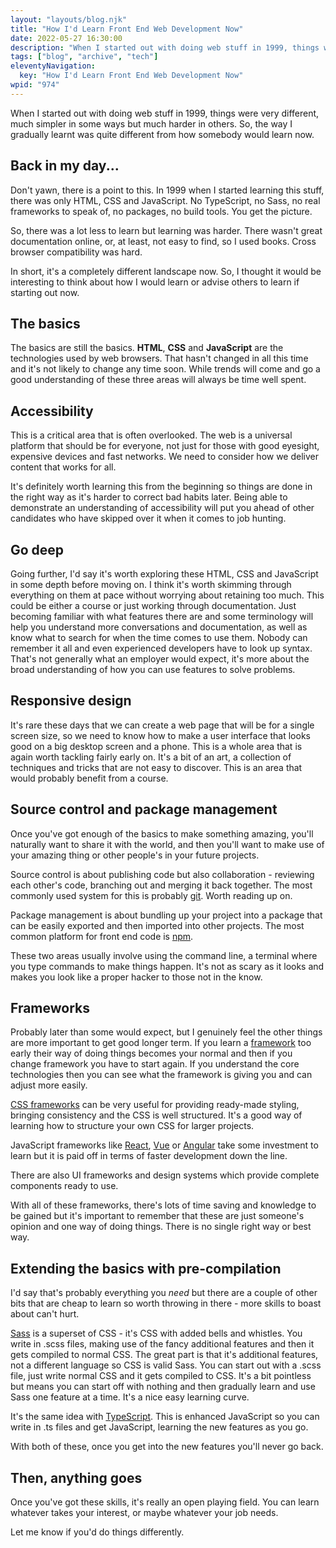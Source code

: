 ```yaml
---
layout: "layouts/blog.njk"
title: "How I'd Learn Front End Web Development Now"
date: 2022-05-27 16:30:00
description: "When I started out with doing web stuff in 1999, things were very different, much simpler in some ways but much harder in others"
tags: ["blog", "archive", "tech"]
eleventyNavigation:
  key: "How I'd Learn Front End Web Development Now"
wpid: "974"
---
```


<!-- wp:paragraph -->
<p>When I started out with doing web stuff in 1999, things were very different, much simpler in some ways but much harder in others. So, the way I gradually learnt was quite different from how somebody would learn now.</p>
<!-- /wp:paragraph -->

<!-- wp:heading -->
<h2>Back in my day...</h2>
<!-- /wp:heading -->

<!-- wp:paragraph -->
<p>Don't yawn, there is a point to this. In 1999 when I started learning this stuff, there was only HTML, CSS and JavaScript. No TypeScript, no Sass, no real frameworks to speak of, no packages, no build tools. You get the picture.</p>
<!-- /wp:paragraph -->

<!-- wp:paragraph -->
<p>So, there was a lot less to learn but learning was harder. There wasn't great documentation online, or, at least, not easy to find, so I used books. Cross browser compatibility was hard.</p>
<!-- /wp:paragraph -->

<!-- wp:paragraph -->
<p>In short, it's a completely different landscape now. So, I thought it would be interesting to think about how I would learn or advise others to learn if starting out now.</p>
<!-- /wp:paragraph -->

<!-- wp:heading -->
<h2>The basics</h2>
<!-- /wp:heading -->

<!-- wp:paragraph -->
<p>The basics are still the basics. <strong>HTML</strong>, <strong>CSS</strong> and <strong>JavaScript</strong> are the technologies used by web browsers. That hasn't changed in all this time and it's not likely to change any time soon. While trends will come and go a good understanding of these three areas will always be time well spent.</p>
<!-- /wp:paragraph -->

<!-- wp:heading -->
<h2>Accessibility</h2>
<!-- /wp:heading -->

<!-- wp:paragraph -->
<p>This is a critical area that is often overlooked. The web is a universal platform that should be for everyone, not just for those with good eyesight, expensive devices and fast networks. We need to consider how we deliver content that works for all.</p>
<!-- /wp:paragraph -->

<!-- wp:paragraph -->
<p>It's definitely worth learning this from the beginning so things are done in the right way as it's harder to correct bad habits later. Being able to demonstrate an understanding of accessibility will put you ahead of other candidates who have skipped over it when it comes to job hunting.</p>
<!-- /wp:paragraph -->

<!-- wp:heading -->
<h2>Go deep</h2>
<!-- /wp:heading -->

<!-- wp:paragraph -->
<p>Going further, I'd say it's worth exploring these HTML, CSS and JavaScript in some depth before moving on. I think it's worth skimming through everything on them at pace without worrying about retaining too much. This could be either a course or just working through documentation. Just becoming familiar with what features there are and some terminology will help you understand more conversations and documentation, as well as know what to search for when the time comes to use them. Nobody can remember it all and even experienced developers have to look up syntax. That's not generally what an employer would expect, it's more about the broad understanding of how you can use features to solve problems.</p>
<!-- /wp:paragraph -->

<!-- wp:heading -->
<h2>Responsive design</h2>
<!-- /wp:heading -->

<!-- wp:paragraph -->
<p>It's rare these days that we can create a web page that will be for a single screen size, so we need to know how to make a user interface that looks good on a big desktop screen and a phone. This is a whole area that is again worth tackling fairly early on. It's a bit of an art, a collection of techniques and tricks that are not easy to discover. This is an area that would probably benefit from a course.</p>
<!-- /wp:paragraph -->

<!-- wp:heading -->
<h2>Source control and package management</h2>
<!-- /wp:heading -->

<!-- wp:paragraph -->
<p>Once you've got enough of the basics to make something amazing, you'll naturally want to share it with the world, and then you'll want to make use of your amazing thing or other people's in your future projects.</p>
<!-- /wp:paragraph -->

<!-- wp:paragraph -->
<p>Source control is about publishing code but also collaboration - reviewing each other's code, branching out and merging it back together. The most commonly used system for this is probably <a href="https://git-scm.com/" target="_blank" rel="noreferrer noopener">git</a>. Worth reading up on.</p>
<!-- /wp:paragraph -->

<!-- wp:paragraph -->
<p>Package management is about bundling up your project into a package that can be easily exported and then imported into other projects. The most common platform for front end code is <a href="https://www.npmjs.com/" target="_blank" rel="noreferrer noopener" title="npm">npm</a>.</p>
<!-- /wp:paragraph -->

<!-- wp:paragraph -->
<p>These two areas usually involve using the command line, a terminal where you type commands to make things happen. It's not as scary as it looks and makes you look like a proper hacker to those not in the know.</p>
<!-- /wp:paragraph -->

<!-- wp:heading -->
<h2>Frameworks</h2>
<!-- /wp:heading -->

<!-- wp:paragraph -->
<p>Probably later than some would expect, but I genuinely feel the other things are more important to get good longer term. If you learn a <a href="https://chrissmith.xyz/when-to-reach-for-a-framework-and-when-not-to/" target="_blank" rel="noreferrer noopener">framework</a> too early their way of doing things becomes your normal and then if you change framework you have to start again. If you understand the core technologies then you can see what the framework is giving you and can adjust more easily.</p>
<!-- /wp:paragraph -->

<!-- wp:paragraph -->
<p><a href="https://chrissmith.xyz/why-its-still-worth-learning-bootstrap/" target="_blank" rel="noreferrer noopener">CSS frameworks</a> can be very useful for providing ready-made styling, bringing consistency and the CSS is well structured. It's a good way of learning how to structure your own CSS for larger projects.</p>
<!-- /wp:paragraph -->

<!-- wp:paragraph -->
<p>JavaScript frameworks like <a href="https://reactjs.org/" target="_blank" rel="noreferrer noopener">React</a>, <a href="https://vuejs.org/" target="_blank" rel="noreferrer noopener">Vue</a> or <a href="https://angular.io/" target="_blank" rel="noreferrer noopener">Angular</a> take some investment to learn but it is paid off in terms of faster development down the line.</p>
<!-- /wp:paragraph -->

<!-- wp:paragraph -->
<p>There are also UI frameworks and design systems which provide complete components ready to use.</p>
<!-- /wp:paragraph -->

<!-- wp:paragraph -->
<p>With all of these frameworks, there's lots of time saving and knowledge to be gained but it's important to remember that these are just someone's opinion and one way of doing things. There is no single right way or best way.</p>
<!-- /wp:paragraph -->

<!-- wp:heading -->
<h2>Extending the basics with pre-compilation</h2>
<!-- /wp:heading -->

<!-- wp:paragraph -->
<p>I'd say that's probably everything you <em>need</em> but there are a couple of other bits that are cheap to learn so worth throwing in there - more skills to boast about can't hurt.</p>
<!-- /wp:paragraph -->

<!-- wp:paragraph -->
<p><a href="https://sass-lang.com/" target="_blank" rel="noreferrer noopener">Sass</a> is a superset of CSS - it's CSS with added bells and whistles. You write in .scss files, making use of the fancy additional features and then it gets compiled to normal CSS. The great part is that it's additional features, not a different language so CSS is valid Sass. You can start out with a .scss file, just write normal CSS and it gets compiled to CSS. It's a bit pointless but means you can start off with nothing and then gradually learn and use Sass one feature at a time. It's a nice easy learning curve.</p>
<!-- /wp:paragraph -->

<!-- wp:paragraph -->
<p>It's the same idea with <a href="https://www.typescriptlang.org/" target="_blank" rel="noreferrer noopener">TypeScript</a>. This is enhanced JavaScript so you can write in .ts files and get JavaScript, learning the new features as you go.</p>
<!-- /wp:paragraph -->

<!-- wp:paragraph -->
<p>With both of these, once you get into the new features you'll never go back.</p>
<!-- /wp:paragraph -->

<!-- wp:heading -->
<h2>Then, anything goes</h2>
<!-- /wp:heading -->

<!-- wp:paragraph -->
<p>Once you've got these skills, it's really an open playing field. You can learn whatever takes your interest, or maybe whatever your job needs.</p>
<!-- /wp:paragraph -->

<!-- wp:paragraph -->
<p>Let me know if you'd do things differently.</p>
<!-- /wp:paragraph -->
